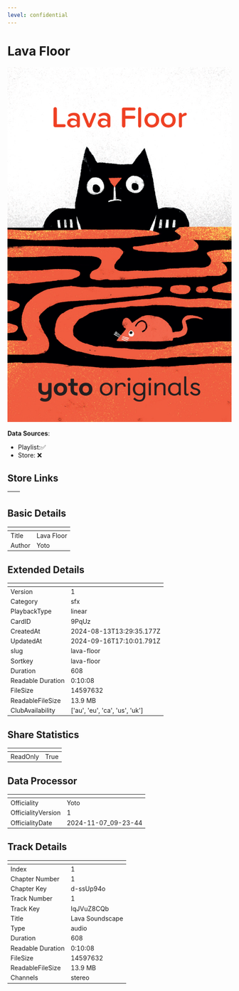```yaml
---
level: confidential
---
```

# Lava Floor

![card_[9PqUz].png](../../img/cards/card_[9PqUz].png)

**Data Sources**: 

- Playlist:✅
- Store: ❌


## Store Links

| <!-- --> | <!-- --> |
| - | - |


## Basic Details

| <!-- --> | <!-- --> |
| - | - |
| Title | Lava Floor |
| Author | Yoto |


## Extended Details

| <!-- --> | <!-- --> |
| - | - |
| Version | 1 |
| Category | sfx |
| PlaybackType | linear |
| CardID | 9PqUz |
| CreatedAt | 2024-08-13T13:29:35.177Z |
| UpdatedAt | 2024-09-16T17:10:01.791Z |
| slug | lava-floor |
| Sortkey | lava-floor |
| Duration | 608 |
| Readable Duration | 0:10:08 |
| FileSize | 14597632 |
| ReadableFileSize | 13.9 MB |
| ClubAvailability | ['au', 'eu', 'ca', 'us', 'uk'] |


## Share Statistics

| <!-- --> | <!-- --> |
| - | - |
| ReadOnly | True |


## Data Processor

| <!-- --> | <!-- --> |
| - | - |
| Officiality | Yoto
| OfficialityVersion | 1
| OfficialityDate | 2024-11-07_09-23-44


## Track Details

| <!-- --> | <!-- --> |
| - | - |
| Index | 1 |
| Chapter Number | 1 |
| Chapter Key | d-ssUp94o |
| Track Number | 1 |
| Track Key | IqJVuZ8CQb |
| Title | Lava Soundscape  |
| Type | audio |
| Duration | 608 |
| Readable Duration | 0:10:08 |
| FileSize | 14597632 |
| ReadableFileSize | 13.9 MB |
| Channels | stereo |

